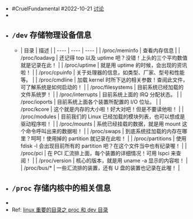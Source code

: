 - #CruelFundamental #2022-10-21 [讨论](https://github.com/CYZH1307/CruelFundamental/tree/main/homework/202210/21)
-
- ## `/dev` 存储物理设备信息
	- | 目录 | 描述 |
	  | ---- | ---- | ---- |
	  | /proc/meminfo | 查看内存信息 |
	  | /proc/loadavg | 还记得 top 以及 uptime 吧？没错！上头的三个平均数值就是记录在此！ |
	  | /proc/uptime | 就是用 uptime 的时候，会出现的资讯啦！ |
	  | /proc/cpuinfo | 关于处理器的信息，如类型、厂家、型号和性能等。 |
	  | /proc/cmdline | 加载 kernel 时所下达的相关参数！查阅此文件，可了解系统是如何启动的！ |
	  | /proc/filesystems | 目前系统已经加载的文件系统罗！ |
	  | /proc/interrupts | 目前系统上面的 IRQ 分配状态。 |
	  | /proc/ioports | 目前系统上面各个装置所配置的 I/O 位址。 |
	  | /proc/kcore | 这个就是内存的大小啦！好大对吧！但是不要读他啦！ |
	  | /proc/modules | 目前我们的 Linux 已经加载的模块列表，也可以想成是驱动程序啦！ |
	  | /proc/mounts | 系统已经挂载的数据，就是用 mount 这个命令呼叫出来的数据啦！ |
	  | /proc/swaps | 到底系统挂加载的内存在哪里？呵呵！使用掉的 partition 就记录在此啦！ |
	  | /proc/partitions | 使用 fdisk -l 会出现目前所有的 partition 吧？在这个文件当中也有纪录喔！ |
	  | /proc/pci | 在 PCI 汇流排上面，每个装置的详细情况！可用 lspci 来查阅！ |
	  | /proc/version | 核心的版本，就是用 uname -a 显示的内容啦！ |
	  | /proc/bus/* | 一些汇流排的装置，还有 U 盘的装置也记录在此喔！ |
- ## `/proc` 存储内核中的相关信息
-
- Ref: [linux 重要的目录之 proc 和 dev 目录](https://rumenz.com/rumenbiji/linux-proc-dev.html)